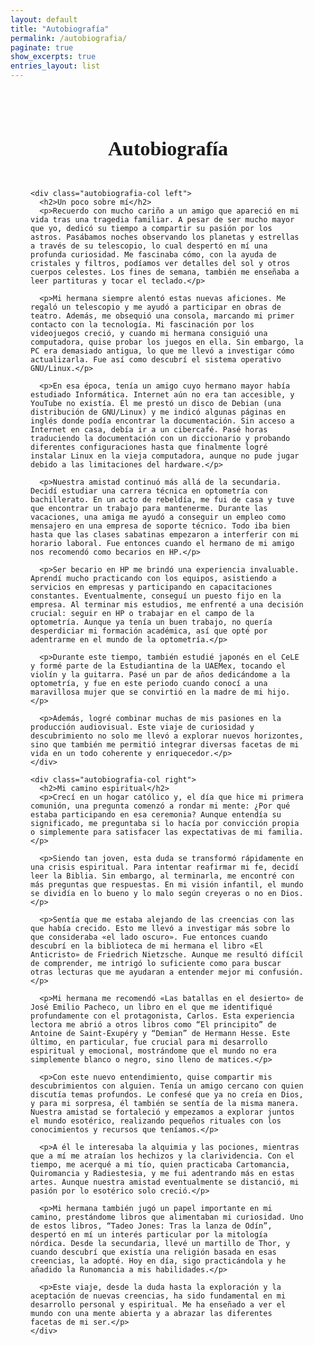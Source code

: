 ```yaml
---
layout: default
title: "Autobiografía"
permalink: /autobiografia/
paginate: true
show_excerpts: true
entries_layout: list
---
```



<style>
.autobiografia-wrapper {
  max-width: 1200px;
  margin: 0 auto;
  padding: 2rem;
}

.autobiografia-title {
  text-align: center;
  font-size: 2rem;
  margin-bottom: 2rem;
  font-family: Georgia, serif;
}

.autobiografia-columns {
  display: flex;
  flex-wrap: wrap;
  gap: 2rem;
}

.autobiografia-col {
  flex: 1 1 50%;
  box-sizing: border-box;
  padding: 1rem;
  font-family: Georgia, serif;
  line-height: 1.6;
}

.left {
  text-align: left;
}

.right {
  text-align: right;
}

.autobiografia-col h2 {
  font-size: 1.4rem;
  margin-bottom: 1rem;
}

@media (max-width: 768px) {
  .autobiografia-col {
    flex: 1 1 100%;
    text-align: justify !important;
  }
}
</style>

<div class="autobiografia-wrapper">
  <h1 class="autobiografia-title">Autobiografía</h1>
  <div class="autobiografia-columns">

    <div class="autobiografia-col left">
      <h2>Un poco sobre mí</h2>
      <p>Recuerdo con mucho cariño a un amigo que apareció en mi vida tras una tragedia familiar. A pesar de ser mucho mayor que yo, dedicó su tiempo a compartir su pasión por los astros. Pasábamos noches observando los planetas y estrellas a través de su telescopio, lo cual despertó en mí una profunda curiosidad. Me fascinaba cómo, con la ayuda de cristales y filtros, podíamos ver detalles del sol y otros cuerpos celestes. Los fines de semana, también me enseñaba a leer partituras y tocar el teclado.</p>

      <p>Mi hermana siempre alentó estas nuevas aficiones. Me regaló un telescopio y me ayudó a participar en obras de teatro. Además, me obsequió una consola, marcando mi primer contacto con la tecnología. Mi fascinación por los videojuegos creció, y cuando mi hermana consiguió una computadora, quise probar los juegos en ella. Sin embargo, la PC era demasiado antigua, lo que me llevó a investigar cómo actualizarla. Fue así como descubrí el sistema operativo GNU/Linux.</p>

      <p>En esa época, tenía un amigo cuyo hermano mayor había estudiado Informática. Internet aún no era tan accesible, y YouTube no existía. Él me prestó un disco de Debian (una distribución de GNU/Linux) y me indicó algunas páginas en inglés donde podía encontrar la documentación. Sin acceso a Internet en casa, debía ir a un cibercafé. Pasé horas traduciendo la documentación con un diccionario y probando diferentes configuraciones hasta que finalmente logré instalar Linux en la vieja computadora, aunque no pude jugar debido a las limitaciones del hardware.</p>

      <p>Nuestra amistad continuó más allá de la secundaria. Decidí estudiar una carrera técnica en optometría con bachillerato. En un acto de rebeldía, me fui de casa y tuve que encontrar un trabajo para mantenerme. Durante las vacaciones, una amiga me ayudó a conseguir un empleo como mensajero en una empresa de soporte técnico. Todo iba bien hasta que las clases sabatinas empezaron a interferir con mi horario laboral. Fue entonces cuando el hermano de mi amigo nos recomendó como becarios en HP.</p>

      <p>Ser becario en HP me brindó una experiencia invaluable. Aprendí mucho practicando con los equipos, asistiendo a servicios en empresas y participando en capacitaciones constantes. Eventualmente, conseguí un puesto fijo en la empresa. Al terminar mis estudios, me enfrenté a una decisión crucial: seguir en HP o trabajar en el campo de la optometría. Aunque ya tenía un buen trabajo, no quería desperdiciar mi formación académica, así que opté por adentrarme en el mundo de la optometría.</p>

      <p>Durante este tiempo, también estudié japonés en el CeLE y formé parte de la Estudiantina de la UAEMex, tocando el violín y la guitarra. Pasé un par de años dedicándome a la optometría, y fue en este periodo cuando conocí a una maravillosa mujer que se convirtió en la madre de mi hijo.</p>

      <p>Además, logré combinar muchas de mis pasiones en la producción audiovisual. Este viaje de curiosidad y descubrimiento no solo me llevó a explorar nuevos horizontes, sino que también me permitió integrar diversas facetas de mi vida en un todo coherente y enriquecedor.</p>
    </div>

    <div class="autobiografia-col right">
      <h2>Mi camino espiritual</h2>
      <p>Crecí en un hogar católico y, el día que hice mi primera comunión, una pregunta comenzó a rondar mi mente: ¿Por qué estaba participando en esa ceremonia? Aunque entendía su significado, me preguntaba si lo hacía por convicción propia o simplemente para satisfacer las expectativas de mi familia.</p>

      <p>Siendo tan joven, esta duda se transformó rápidamente en una crisis espiritual. Para intentar reafirmar mi fe, decidí leer la Biblia. Sin embargo, al terminarla, me encontré con más preguntas que respuestas. En mi visión infantil, el mundo se dividía en lo bueno y lo malo según creyeras o no en Dios.</p>

      <p>Sentía que me estaba alejando de las creencias con las que había crecido. Esto me llevó a investigar más sobre lo que consideraba «el lado oscuro». Fue entonces cuando descubrí en la biblioteca de mi hermana el libro «El Anticristo» de Friedrich Nietzsche. Aunque me resultó difícil de comprender, me intrigó lo suficiente como para buscar otras lecturas que me ayudaran a entender mejor mi confusión.</p>

      <p>Mi hermana me recomendó «Las batallas en el desierto» de José Emilio Pacheco, un libro en el que me identifiqué profundamente con el protagonista, Carlos. Esta experiencia lectora me abrió a otros libros como “El principito” de Antoine de Saint-Exupéry y “Demian” de Hermann Hesse. Este último, en particular, fue crucial para mi desarrollo espiritual y emocional, mostrándome que el mundo no era simplemente blanco o negro, sino lleno de matices.</p>

      <p>Con este nuevo entendimiento, quise compartir mis descubrimientos con alguien. Tenía un amigo cercano con quien discutía temas profundos. Le confesé que ya no creía en Dios, y para mi sorpresa, él también se sentía de la misma manera. Nuestra amistad se fortaleció y empezamos a explorar juntos el mundo esotérico, realizando pequeños rituales con los conocimientos y recursos que teníamos.</p>

      <p>A él le interesaba la alquimia y las pociones, mientras que a mí me atraían los hechizos y la clarividencia. Con el tiempo, me acerqué a mi tío, quien practicaba Cartomancia, Quiromancia y Radiestesia, y me fui adentrando más en estas artes. Aunque nuestra amistad eventualmente se distanció, mi pasión por lo esotérico solo creció.</p>

      <p>Mi hermana también jugó un papel importante en mi camino, prestándome libros que alimentaban mi curiosidad. Uno de estos libros, “Tadeo Jones: Tras la lanza de Odín”, despertó en mí un interés particular por la mitología nórdica. Desde la secundaria, llevé un martillo de Thor, y cuando descubrí que existía una religión basada en esas creencias, la adopté. Hoy en día, sigo practicándola y he añadido la Runomancia a mis habilidades.</p>

      <p>Este viaje, desde la duda hasta la exploración y la aceptación de nuevas creencias, ha sido fundamental en mi desarrollo personal y espiritual. Me ha enseñado a ver el mundo con una mente abierta y a abrazar las diferentes facetas de mi ser.</p>
    </div>

  </div>
</div>
